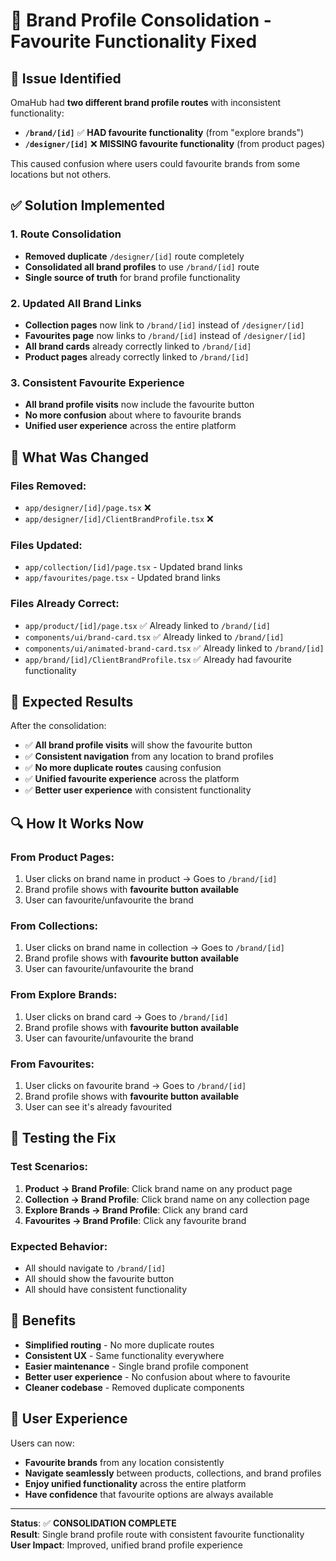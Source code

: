 # 🔧 Brand Profile Consolidation - Favourite Functionality Fixed

## 🚨 **Issue Identified**

OmaHub had **two different brand profile routes** with inconsistent functionality:

- **`/brand/[id]`** ✅ **HAD favourite functionality** (from "explore brands")
- **`/designer/[id]`** ❌ **MISSING favourite functionality** (from product pages)

This caused confusion where users could favourite brands from some locations but not others.

## ✅ **Solution Implemented**

### **1. Route Consolidation**
- **Removed duplicate** `/designer/[id]` route completely
- **Consolidated all brand profiles** to use `/brand/[id]` route
- **Single source of truth** for brand profile functionality

### **2. Updated All Brand Links**
- **Collection pages** now link to `/brand/[id]` instead of `/designer/[id]`
- **Favourites page** now links to `/brand/[id]` instead of `/designer/[id]`
- **All brand cards** already correctly linked to `/brand/[id]`
- **Product pages** already correctly linked to `/brand/[id]`

### **3. Consistent Favourite Experience**
- **All brand profile visits** now include the favourite button
- **No more confusion** about where to favourite brands
- **Unified user experience** across the entire platform

## 🔄 **What Was Changed**

### **Files Removed:**
- `app/designer/[id]/page.tsx` ❌
- `app/designer/[id]/ClientBrandProfile.tsx` ❌

### **Files Updated:**
- `app/collection/[id]/page.tsx` - Updated brand links
- `app/favourites/page.tsx` - Updated brand links

### **Files Already Correct:**
- `app/product/[id]/page.tsx` ✅ Already linked to `/brand/[id]`
- `components/ui/brand-card.tsx` ✅ Already linked to `/brand/[id]`
- `components/ui/animated-brand-card.tsx` ✅ Already linked to `/brand/[id]`
- `app/brand/[id]/ClientBrandProfile.tsx` ✅ Already had favourite functionality

## 🎯 **Expected Results**

After the consolidation:

- ✅ **All brand profile visits** will show the favourite button
- ✅ **Consistent navigation** from any location to brand profiles
- ✅ **No more duplicate routes** causing confusion
- ✅ **Unified favourite experience** across the platform
- ✅ **Better user experience** with consistent functionality

## 🔍 **How It Works Now**

### **From Product Pages:**
1. User clicks on brand name in product → Goes to `/brand/[id]`
2. Brand profile shows with **favourite button available**
3. User can favourite/unfavourite the brand

### **From Collections:**
1. User clicks on brand name in collection → Goes to `/brand/[id]`
2. Brand profile shows with **favourite button available**
3. User can favourite/unfavourite the brand

### **From Explore Brands:**
1. User clicks on brand card → Goes to `/brand/[id]`
2. Brand profile shows with **favourite button available**
3. User can favourite/unfavourite the brand

### **From Favourites:**
1. User clicks on favourite brand → Goes to `/brand/[id]`
2. Brand profile shows with **favourite button available**
3. User can see it's already favourited

## 🧪 **Testing the Fix**

### **Test Scenarios:**
1. **Product → Brand Profile**: Click brand name on any product page
2. **Collection → Brand Profile**: Click brand name on any collection page
3. **Explore Brands → Brand Profile**: Click any brand card
4. **Favourites → Brand Profile**: Click any favourite brand

### **Expected Behavior:**
- All should navigate to `/brand/[id]`
- All should show the favourite button
- All should have consistent functionality

## 🎉 **Benefits**

- **Simplified routing** - No more duplicate routes
- **Consistent UX** - Same functionality everywhere
- **Easier maintenance** - Single brand profile component
- **Better user experience** - No confusion about where to favourite
- **Cleaner codebase** - Removed duplicate components

## 📱 **User Experience**

Users can now:
- **Favourite brands** from any location consistently
- **Navigate seamlessly** between products, collections, and brand profiles
- **Enjoy unified functionality** across the entire platform
- **Have confidence** that favourite options are always available

---

**Status**: ✅ **CONSOLIDATION COMPLETE**  
**Result**: Single brand profile route with consistent favourite functionality  
**User Impact**: Improved, unified brand profile experience
